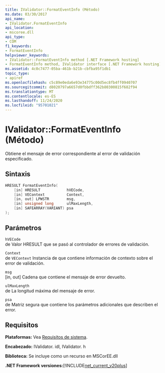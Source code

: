 ```yaml
---
title: IValidator::FormatEventInfo (Método)
ms.date: 03/30/2017
api_name:
- IValidator.FormatEventInfo
api_location:
- mscoree.dll
api_type:
- COM
f1_keywords:
- FormatEventInfo
helpviewer_keywords:
- IValidator::FormatEventInfo method [.NET Framework hosting]
- FormatEventInfo method, IValidator interface [.NET Framework hosting]
ms.assetid: 4c0c7477-05ba-461b-b21b-cbfba95f1db1
topic_type:
- apiref
ms.openlocfilehash: c5c89e0eda6e93e34775c00d5ec8fb4ff0940707
ms.sourcegitcommit: d8020797a6657d0fbbdff362b80300815f682f94
ms.translationtype: MT
ms.contentlocale: es-ES
ms.lasthandoff: 11/24/2020
ms.locfileid: "95701021"
---
```

# <a name="ivalidatorformateventinfo-method"></a>IValidator::FormatEventInfo (Método)

Obtiene el mensaje de error correspondiente al error de validación especificado.  
  
## <a name="syntax"></a>Sintaxis  
  
```cpp  
HRESULT FormatEventInfo(  
    [in] HRESULT            hVECode,  
    [in] VEContext          Context,  
    [in, out] LPWSTR        msg,  
    [in] unsigned long      ulMaxLength,  
    [in] SAFEARRAY(VARIANT) psa  
);  
```  
  
## <a name="parameters"></a>Parámetros  

 `hVECode`  
 de Valor HRESULT que se pasó al controlador de errores de validación.  
  
 `Context`  
 de `VEContext` Instancia de que contiene información de contexto sobre el error de validación.  
  
 `msg`  
 [in, out] Cadena que contiene el mensaje de error devuelto.  
  
 `ulMaxLength`  
 de La longitud máxima del mensaje de error.  
  
 `psa`  
 de Matriz segura que contiene los parámetros adicionales que describen el error.  
  
## <a name="requirements"></a>Requisitos  

 **Plataformas:** Vea [Requisitos de sistema](../../get-started/system-requirements.md).  
  
 **Encabezado:** IValidator. idl, IValidator. h  
  
 **Biblioteca:** Se incluye como un recurso en MSCorEE.dll  
  
 **.NET Framework versiones:**[!INCLUDE[net_current_v20plus](../../../../includes/net-current-v20plus-md.md)]  
